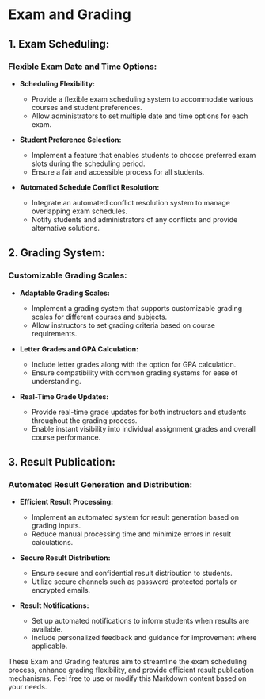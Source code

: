 # Exam and Grading

## 1. Exam Scheduling:

### Flexible Exam Date and Time Options:
- **Scheduling Flexibility:**
    - Provide a flexible exam scheduling system to accommodate various courses and student preferences.
    - Allow administrators to set multiple date and time options for each exam.

- **Student Preference Selection:**
    - Implement a feature that enables students to choose preferred exam slots during the scheduling period.
    - Ensure a fair and accessible process for all students.

- **Automated Schedule Conflict Resolution:**
    - Integrate an automated conflict resolution system to manage overlapping exam schedules.
    - Notify students and administrators of any conflicts and provide alternative solutions.

## 2. Grading System:

### Customizable Grading Scales:
- **Adaptable Grading Scales:**
    - Implement a grading system that supports customizable grading scales for different courses and subjects.
    - Allow instructors to set grading criteria based on course requirements.

- **Letter Grades and GPA Calculation:**
    - Include letter grades along with the option for GPA calculation.
    - Ensure compatibility with common grading systems for ease of understanding.

- **Real-Time Grade Updates:**
    - Provide real-time grade updates for both instructors and students throughout the grading process.
    - Enable instant visibility into individual assignment grades and overall course performance.

## 3. Result Publication:

### Automated Result Generation and Distribution:
- **Efficient Result Processing:**
    - Implement an automated system for result generation based on grading inputs.
    - Reduce manual processing time and minimize errors in result calculations.

- **Secure Result Distribution:**
    - Ensure secure and confidential result distribution to students.
    - Utilize secure channels such as password-protected portals or encrypted emails.

- **Result Notifications:**
    - Set up automated notifications to inform students when results are available.
    - Include personalized feedback and guidance for improvement where applicable.

These Exam and Grading features aim to streamline the exam scheduling process, enhance grading flexibility, and provide efficient result publication mechanisms. Feel free to use or modify this Markdown content based on your needs.
